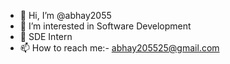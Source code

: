 - 👋 Hi, I’m @abhay2055
- 👀 I’m interested in Software Development
- 🌱 SDE Intern
- 📫 How to reach me:- abhay205525@gmail.com

<!---
abhay2055/abhay2055 is a ✨ special ✨ repository because its `README.md` (this file) appears on your GitHub profile.
You can click the Preview link to take a look at your changes.
--->
